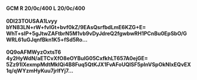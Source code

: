#### GCM R 20/0c/400 L 20/0c/400
**0DI23TOUSAA1Lvyy**<br/>**bYN83LN+rW+fvlGt+bvf0kZ/9EAsQsrfbdLmE6KZG+E=**<br/>**WhT+sIP+5gJtwZAFtbrN5M1vb9vDyJdreQ2fgwbwRH1PCnBu0EpSbO/GWRL61uGJqnfBkn1K5+fSd5Ro...**<br/><br/>
**0Q9oAFMWyzOxtsT6**<br/>**4y2HyWdN/aETCvXfO8eOYBulG05CxfkhLT657A0ejGE=**<br/>**5Zz91lXexmpMdtMkIQi4B8Fuq5QtKJX1FvAFoUQlSF5pInVSpOkNIxEQvEX1q/qWYzmHyKuu7jrlfYj7...**